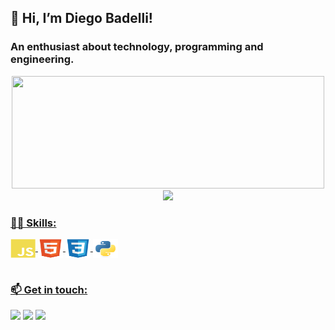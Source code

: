 <h2 align="left"> 👋 Hi, I’m Diego Badelli! 
<h3 align="left">An enthusiast about technology, programming and engineering. </h3>
 <div align="center">
  <a href="https://github.com/diegobadelli">
  <img height="180em" width="500px" src="https://github-readme-stats.vercel.app/api/top-langs/?username=diegobadelli&layout=compact&langs_count=7&theme=dark"/>
  <img src="https://github-readme-streak-stats.herokuapp.com/?user=diegobadelli"/>
</div>
<div style="display: inline_block" align="left">
  <h3>👨‍💻 Skills:</h3>
  <img align="center" alt="Diego-Js" height="30" width="40" src="https://raw.githubusercontent.com/devicons/devicon/master/icons/javascript/javascript-plain.svg">
  <img align="center" alt="Diego-HTML" height="30" width="40" src="https://raw.githubusercontent.com/devicons/devicon/master/icons/html5/html5-original.svg">
  <img align="center" alt="Diego-CSS" height="30" width="40" src="https://raw.githubusercontent.com/devicons/devicon/master/icons/css3/css3-original.svg">
  <img align="center" alt="Diego-Python" height="30" width="40" src="https://raw.githubusercontent.com/devicons/devicon/master/icons/python/python-original.svg">
</div>
<br>
<h3>📫 Get in touch:</h3>
<div>
  <a href="https://instagram.com/diegobadelli" target="_blank"><img src="https://img.shields.io/badge/-Instagram-%23E4405F?style=for-the-badge&logo=instagram&logoColor=white" target="_blank"></a>
 	<a href = "mailto:diego.badelli@gmail.com"><img src="https://img.shields.io/badge/-Gmail-%23333?style=for-the-badge&logo=gmail&logoColor=white" target="_blank"></a>
  <a href="https://www.linkedin.com/in/diegobadelli" target="_blank"><img src="https://img.shields.io/badge/-LinkedIn-%230077B5?style=for-the-badge&logo=linkedin&logoColor=white" target="_blank"></a>
</div>
